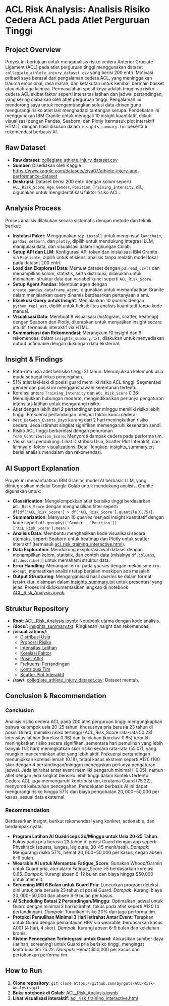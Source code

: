 # ACL Risk Analysis: Analisis Risiko Cedera ACL pada Atlet Perguruan Tinggi

## Project Overview
Proyek ini bertujuan untuk menganalisis risiko cedera Anterior Cruciate Ligament (ACL) pada atlet perguruan tinggi menggunakan dataset `collegiate_athlete_injury_dataset.csv` yang berisi 200 entri. Motivasi pribadi saya berasal dari pengalaman cedera ACL, yang meninggalkan trauma emosional, rasa marah, dan ketakutan untuk kembali bermain basket atau olahraga lainnya. Permasalahan spesifiknya adalah tingginya risiko cedera ACL akibat faktor seperti intensitas latihan dan jadwal pertandingan, yang sering diabaikan oleh atlet perguruan tinggi. Pengalaman ini mendorong saya untuk mengembangkan solusi data-driven guna mengurangi risiko atlet lain menghadapi tantangan serupa. Pendekatan ini menggunakan IBM Granite untuk menggali 10 insight kuantitatif, diikuti visualisasi dengan Pandas, Seaborn, dan Plotly (termasuk plot interaktif HTML), dengan hasil disusun dalam `insights_summary.txt` beserta 6 rekomendasi berbasis AI.

## Raw Dataset
- **Raw dataset**: [collegiate_athlete_injury_dataset.csv](raw/collegiate_athlete_injury_dataset.csv)
- **Sumber**: Disediakan oleh Kaggle https://www.kaggle.com/datasets/ziya07/athlete-injury-and-performance-dataset
- **Deskripsi**: Dataset berisi 200 entri dengan kolom seperti `ACL_Risk_Score`, `Age`, `Gender`, `Position`, `Training_Intensity`, dll., digunakan untuk mengidentifikasi faktor risiko ACL.

## Analysis Process
Proses analisis dilakukan secara sistematis dengan metode dan teknik berikut:
- **Instalasi Paket**: Menggunakan `pip install` untuk menginstal `langchain`, `pandas`, `seaborn`, dan `plotly`, dipilih untuk mendukung integrasi LLM, manipulasi data, dan visualisasi dalam lingkungan Colab.
- **Setup API dan LLM**: Konfigurasi API token dan inisialisasi IBM Granite via `Replicate`, dipilih untuk efisiensi analisis tanpa melatih model lokal pada dataset 200 entri.
- **Load dan Eksplorasi Data**: Memuat dataset dengan `pd.read_csv()` dan menampilkan kolom, statistik, serta distribusi, dilakukan untuk memahami struktur data dan variabel kunci seperti `ACL_Risk_Score`.
- **Setup Agent Pandas**: Membuat agen dengan `create_pandas_dataframe_agent`, digunakan untuk memanfaatkan Granite dalam menjalankan query dinamis berdasarkan pertanyaan alami.
- **Eksekusi Query untuk Insight**: Menjalankan 10 *queries* dengan `python_repl_ast`, dipilih untuk fleksibilitas analisis kuantitatif tanpa kode manual.
- **Visualisasi Data**: Membuat 8 visualisasi (histogram, scatter, heatmap) dengan Seaborn dan Plotly, diterapkan untuk menyajikan insight secara intuitif, termasuk interaktif via HTML.
- **Summarisasi dan Rekomendasi**: Merangkum 10 insight dan 6 rekomendasi dalam `insights_summary.txt`, dilakukan untuk menyediakan output actionable dengan dukungan data eksternal.

## Insight & Findings
- Rata-rata usia atlet berisiko tinggi 21 tahun: Menunjukkan kelompok usia muda sebagai fokus pencegahan.
- 51% atlet laki-laki di posisi guard memiliki risiko ACL tinggi: Segmentasi gender dan posisi ini menggarisbawahi kerentanan tertentu.
- Korelasi antara `Training_Intensity` dan `ACL_Risk_Score` 0.36: Menunjukkan hubungan moderat, mengindikasikan perlunya pengaturan intensitas latihan untuk mengurangi risiko.
- Atlet dengan lebih dari 2 pertandingan per minggu memiliki risiko lebih tinggi: Frekuensi pertandingan menjadi faktor kunci cedera.
- `Rest_Between_Events_Days` kurang dari 2 hari meningkatkan risiko cedera: Jeda istirahat singkat signifikan memengaruhi kesehatan sendi.
- Risiko ACL tinggi berkorelasi dengan penurunan `Team_Contribution_Score`: Menyoroti dampak cedera pada performa tim.
- Visualisasi pendukung: Lihat Distribusi Usia, Scatter Plot Interaktif, dan lainnya di folder [visualizations](visualizations).
Detail lengkap: [insights_summary.txt](docs/insights_summary.txt) berisi analisis mendalam dan rekomendasi.

## AI Support Explanation
Proyek ini memanfaatkan IBM Granite, model AI berbasis LLM, yang diintegrasikan melalui Google Colab untuk mendukung analisis. Granite digunakan untuk:

- **Classification**: Mengelompokkan atlet berisiko tinggi berdasarkan `ACL_Risk_Score` dengan menghasilkan filter seperti `df[df['ACL_Risk_Score'] > df['ACL_Risk_Score'].quantile(0.75)]`.
- **Summarization**: Menyusun 10 *queries* menjadi insight kuantitatif dengan kode seperti `df.groupby(['Gender', 'Position'])['ACL_Risk_Score'].mean()`.
- **Analisis Data**: Membantu menghasilkan kode visualisasi secara otomatis, seperti Seaborn untuk heatmap dan Plotly untuk scatter interaktif (termasuk [acl_risk_training_interactive.html](visualizations/acl_risk_training_interactive.html)).
- **Data Exploration**: Mendukung eksplorasi awal dataset dengan menampilkan kolom, statistik, dan contoh data (misalnya `df.columns`, `df.describe()`) untuk memahami struktur data.
- **Error Handling**: Menangani error pada *queries* dengan mekanisme `try-except`, memastikan analisis tetap berjalan meskipun ada masalah.
- **Output Structuring**: Mengorganisasi hasil *queries* ke dalam format terstruktur, disimpan dalam [insights_summary.txt](docs/insights_summary.txt) untuk presentasi yang jelas.
Proses ini didokumentasikan lengkap di notebook [ACL_Risk_Analysis.ipynb](ACL_Risk_Analysis.ipynb).

## Struktur Repository
- **Root**: [ACL_Risk_Analysis.ipynb](ACL_Risk_Analysis.ipynb): Notebook utama dengan kode analisis.
- **/docs/**: [insights_summary.txt](docs/insights_summary.txt): Ringkasan insight dan rekomendasi.
- **/visualizations/**:
  - [Distribusi Usia](visualizations/acl_age_distribution_enhanced.png)
  - [Proporsi Risiko](visualizations/acl_risk_proportion.png)
  - [Intensitas Latihan](visualizations/acl_risk_training.png)
  - [Korelasi Faktor](visualizations/acl_correlation_heatmap.png)
  - [Posisi Atlet](visualizations/acl_risk_position_boxplot.png)
  - [Frekuensi Pertandingan](visualizations/acl_risk_match_count.png)
  - [Kontribusi Tim](visualizations/acl_team_contribution.png)
  - [Scatter Plot Interaktif](visualizations/acl_risk_training_interactive.html)
- **/raw/**: [collegiate_athlete_injury_dataset.csv](raw/collegiate_athlete_injury_dataset.csv): Dataset mentah.

## Conclusion & Recommendation

### Conclusion
Analisis risiko cedera ACL pada 200 atlet perguruan tinggi mengungkapkan bahwa kelompok usia 20-25 tahun, khususnya pria berusia 23 tahun di posisi Guard, memiliki risiko tertinggi (ACL_Risk_Score rata-rata 50.23). Intensitas latihan (korelasi 0.36) dan kelelahan (korelasi 0.65) terbukti meningkatkan risiko secara signifikan, sementara hari pemulihan yang lebih banyak (≥2 hari) meningkatkan skor risiko secara rata-rata (55.07), yang mungkin mencerminkan atlet yang lebih aktif. Frekuensi pertandingan menunjukkan korelasi lemah (0.18), tetapi kasus ekstrem seperti A120 (100 skor dengan 4 pertandingan/minggu) menegaskan perlunya pengaturan jadwal. Jeda istirahat antar event memiliki pengaruh minimal (-0.05), namun atlet dengan jeda singkat berisiko lebih tinggi dalam konteks tertentu. Cedera ACL juga memengaruhi kontribusi tim, terutama Guard (75.22), menyoroti kebutuhan pencegahan. Pendekatan berbasis AI ini dapat mengurangi risiko hingga 57% dan biaya pengobatan $20,000-$50,000 per kasus, sesuai data eksternal.

### Recommendation
Berdasarkan insight, berikut rekomendasi yang konkret, actionable, dan berdampak nyata:
- **Program Latihan AI Quadriceps 3x/Minggu untuk Usia 20-25 Tahun**: Fokus pada pria berusia 23 tahun di posisi Guard dengan app seperti Physitrack (squats, lunges, leg curls, 30-45 menit/sesi). *Dampak*: Mengurangi risiko 57%, hemat $20,000-$50,000 per kasus, cegah absen 6-9 bulan.
- **Wearable AI untuk Memantau Fatigue_Score**: Gunakan Whoop/Garmin untuk Guard pria, atur alarm Fatigue_Score >5 berdasarkan korelasi 0.65. *Dampak*: Kurangi absen 6-12 bulan dan biaya hingga $50,000 untuk atlet elit.
- **Screening MRI 6 Bulan untuk Guard Pria**: Luncurkan program deteksi dini untuk pria berusia 23 tahun di posisi Guard. *Dampak*: Kurangi biaya $20,000-$50,000 dan absen 6-9 bulan per kasus.
- **AI Scheduling Batasi 2 Pertandingan/Minggu**: Optimalkan jadwal untuk Guard dengan minimal 3 hari istirahat, fokus pada atlet seperti A120 (4 pertandingan). *Dampak*: Turunkan risiko 20% dan jaga performa tim.
- **Protokol Pemulihan Minimal 3 Hari Istirahat Antar Event**: Terapkan untuk Guard dengan pemantauan HRV via wearable, berdasarkan kasus A001 (4 hari, 4 skor). *Dampak*: Kurangi absen 6-9 bulan dan kelelahan kronis.
- **Sistem Pencegahan Terintegrasi untuk Guard**: Alokasikan sumber daya (latihan, screening) untuk Guard pria berisiko tinggi, mengingat kontribusi tim 75.22. *Dampak*: Hemat $50,000 per kasus dan pertahankan performa tim.

## How to Run
1. **Clone repository**: `git clone https://github.com/bynguts/ACL-Risk-Analysis.git`
2. **Buka notebook di Colab**: [ACL_Risk_Analysis.ipynb](ACL_Risk_Analysis.ipynb)
3. **Lihat visualisasi interaktif**: [acl_risk_training_interactive.html](visualizations/acl_risk_training_interactive.html)
